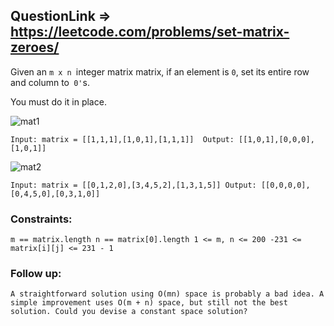 ## QuestionLink => https://leetcode.com/problems/set-matrix-zeroes/


Given an ``m x n ``integer matrix matrix, if an element is `0`, set its entire row and column to` 0'`s.

You must do it in place.

![mat1](https://github.com/abhishekbhonde/ReviseWithArsh-CrackYourPlacement/assets/113115756/b82a33b5-708a-4491-a454-a0925308dfcb)





``
Input: matrix = [[1,1,1],[1,0,1],[1,1,1]] 
Output: [[1,0,1],[0,0,0],[1,0,1]]
``





![mat2](https://github.com/abhishekbhonde/ReviseWithArsh-CrackYourPlacement/assets/113115756/9c44470c-497f-48b3-bd5d-2d4b3dc73578)


`
Input: matrix = [[0,1,2,0],[3,4,5,2],[1,3,1,5]]
Output: [[0,0,0,0],[0,4,5,0],[0,3,1,0]]
`


### Constraints:
`
m == matrix.length
n == matrix[0].length
1 <= m, n <= 200
-231 <= matrix[i][j] <= 231 - 1
 `

### Follow up:
`
A straightforward solution using O(mn) space is probably a bad idea.
A simple improvement uses O(m + n) space, but still not the best solution.
Could you devise a constant space solution?
`
